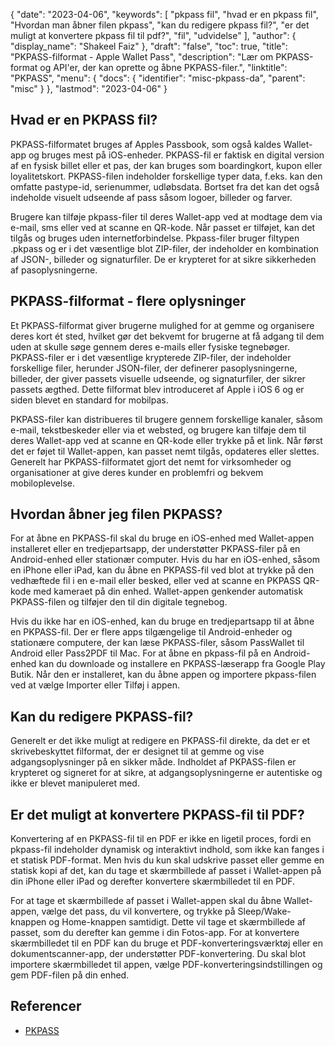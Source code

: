 {
  "date": "2023-04-06",
  "keywords": [
"pkpass fil",
"hvad er en pkpass fil",
"Hvordan man åbner filen pkpass",
"kan du redigere pkpass fil?",
"er det muligt at konvertere pkpass fil til pdf?",
"fil",
"udvidelse"
],
  "author": {
    "display_name": "Shakeel Faiz"
},
  "draft": "false",
  "toc": true,
  "title": "PKPASS-filformat - Apple Wallet Pass",
  "description": "Lær om PKPASS-format og API'er, der kan oprette og åbne PKPASS-filer.",
  "linktitle": "PKPASS",
  "menu": {
    "docs": {
      "identifier": "misc-pkpass-da",
      "parent": "misc"
}
},
  "lastmod": "2023-04-06"
}

## Hvad er en PKPASS fil?

PKPASS-filformatet bruges af Apples Passbook, som også kaldes Wallet-app og bruges mest på iOS-enheder. PKPASS-fil er faktisk en digital version af en fysisk billet eller et pas, der kan bruges som boardingkort, kupon eller loyalitetskort. PKPASS-filen indeholder forskellige typer data, f.eks. kan den omfatte pastype-id, serienummer, udløbsdata. Bortset fra det kan det også indeholde visuelt udseende af pass såsom logoer, billeder og farver.

Brugere kan tilføje pkpass-filer til deres Wallet-app ved at modtage dem via e-mail, sms eller ved at scanne en QR-kode. Når passet er tilføjet, kan det tilgås og bruges uden internetforbindelse. Pkpass-filer bruger filtypen .pkpass og er i det væsentlige blot ZIP-filer, der indeholder en kombination af JSON-, billeder og signaturfiler. De er krypteret for at sikre sikkerheden af pasoplysningerne.

## PKPASS-filformat - flere oplysninger

Et PKPASS-filformat giver brugerne mulighed for at gemme og organisere deres kort ét sted, hvilket gør det bekvemt for brugerne at få adgang til dem uden at skulle søge gennem deres e-mails eller fysiske tegnebøger. PKPASS-filer er i det væsentlige krypterede ZIP-filer, der indeholder forskellige filer, herunder JSON-filer, der definerer pasoplysningerne, billeder, der giver passets visuelle udseende, og signaturfiler, der sikrer passets ægthed. Dette filformat blev introduceret af Apple i iOS 6 og er siden blevet en standard for mobilpas.

PKPASS-filer kan distribueres til brugere gennem forskellige kanaler, såsom e-mail, tekstbeskeder eller via et websted, og brugere kan tilføje dem til deres Wallet-app ved at scanne en QR-kode eller trykke på et link. Når først det er føjet til Wallet-appen, kan passet nemt tilgås, opdateres eller slettes. Generelt har PKPASS-filformatet gjort det nemt for virksomheder og organisationer at give deres kunder en problemfri og bekvem mobiloplevelse.

## Hvordan åbner jeg filen PKPASS?

For at åbne en PKPASS-fil skal du bruge en iOS-enhed med Wallet-appen installeret eller en tredjepartsapp, der understøtter PKPASS-filer på en Android-enhed eller stationær computer. Hvis du har en iOS-enhed, såsom en iPhone eller iPad, kan du åbne en PKPASS-fil ved blot at trykke på den vedhæftede fil i en e-mail eller besked, eller ved at scanne en PKPASS QR-kode med kameraet på din enhed. Wallet-appen genkender automatisk PKPASS-filen og tilføjer den til din digitale tegnebog.

Hvis du ikke har en iOS-enhed, kan du bruge en tredjepartsapp til at åbne en PKPASS-fil. Der er flere apps tilgængelige til Android-enheder og stationære computere, der kan læse PKPASS-filer, såsom PassWallet til Android eller Pass2PDF til Mac. For at åbne en pkpass-fil på en Android-enhed kan du downloade og installere en PKPASS-læserapp fra Google Play Butik. Når den er installeret, kan du åbne appen og importere pkpass-filen ved at vælge Importer eller Tilføj i appen.

## Kan du redigere PKPASS-fil?

Generelt er det ikke muligt at redigere en PKPASS-fil direkte, da det er et skrivebeskyttet filformat, der er designet til at gemme og vise adgangsoplysninger på en sikker måde. Indholdet af PKPASS-filen er krypteret og signeret for at sikre, at adgangsoplysningerne er autentiske og ikke er blevet manipuleret med.

## Er det muligt at konvertere PKPASS-fil til PDF?

Konvertering af en PKPASS-fil til en PDF er ikke en ligetil proces, fordi en pkpass-fil indeholder dynamisk og interaktivt indhold, som ikke kan fanges i et statisk PDF-format. Men hvis du kun skal udskrive passet eller gemme en statisk kopi af det, kan du tage et skærmbillede af passet i Wallet-appen på din iPhone eller iPad og derefter konvertere skærmbilledet til en PDF.

For at tage et skærmbillede af passet i Wallet-appen skal du åbne Wallet-appen, vælge det pass, du vil konvertere, og trykke på Sleep/Wake-knappen og Home-knappen samtidigt. Dette vil tage et skærmbillede af passet, som du derefter kan gemme i din Fotos-app. For at konvertere skærmbilledet til en PDF kan du bruge et PDF-konverteringsværktøj eller en dokumentscanner-app, der understøtter PDF-konvertering. Du skal blot importere skærmbilledet til appen, vælge PDF-konverteringsindstillingen og gem PDF-filen på din enhed.

## Referencer
* [PKPASS](https://en.wikipedia.org/wiki/PKPASS)


